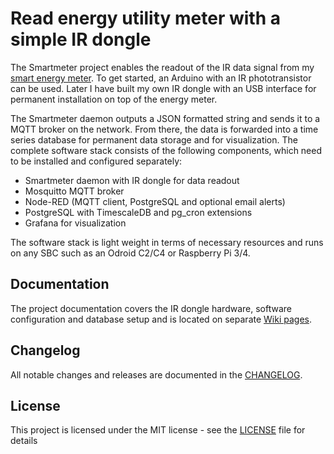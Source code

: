 # Read energy utility meter with a simple IR dongle

The Smartmeter project enables the readout of the IR data signal from my [smart energy meter](resources/ebz/datenblatt_dd3.pdf). To get started, an Arduino with an IR phototransistor can be used. Later I have built my own IR dongle with an USB interface for permanent installation on top of the energy meter.

The Smartmeter daemon outputs a JSON formatted string and sends it to a MQTT broker on the network. From there, the data is forwarded into a time series database for permanent data storage and for visualization. The complete software stack consists of the following components, which need to be installed and configured separately:
- Smartmeter daemon with IR dongle for data readout
- Mosquitto MQTT broker
- Node-RED (MQTT client, PostgreSQL and optional email alerts)
- PostgreSQL with TimescaleDB and pg_cron extensions
- Grafana for visualization

The software stack is light weight in terms of necessary resources and runs on any SBC such as an Odroid C2/C4 or Raspberry Pi 3/4.

## Documentation

The project documentation covers the IR dongle hardware, software configuration and database setup and is located on separate [Wiki pages](https://github.com/ahpohl/smartmeter/wiki).

## Changelog

All notable changes and releases are documented in the [CHANGELOG](CHANGELOG.md).

## License

This project is licensed under the MIT license - see the [LICENSE](LICENSE) file for details
